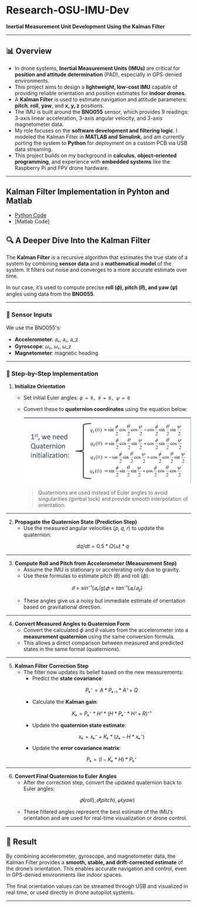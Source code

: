 # Research-OSU-IMU-Dev  
**Inertial Measurement Unit Development Using the Kalman Filter**

---

## 📊 Overview

- In drone systems, **Inertial Measurement Units (IMUs)** are critical for **position and attitude determination** (PAD), especially in GPS-denied environments.
- This project aims to design a **lightweight, low-cost IMU** capable of providing reliable orientation and position estimates for **indoor drones**.
- A **Kalman Filter** is used to estimate navigation and attitude parameters: **pitch**, **roll**, **yaw**, and **x, y, z** positions.
- The IMU is built around the **BNO055** sensor, which provides 9 readings: 3-axis linear acceleration, 3-axis angular velocity, and 3-axis magnetometer data.
- My role focuses on the **software development and filtering logic**. I modeled the Kalman Filter in **MATLAB and Simulink**, and am currently porting the system to **Python** for deployment on a custom PCB via USB data streaming.
- This project builds on my background in **calculus**, **object-oriented programming**, and experience with **embedded systems** like the Raspberry Pi and FPV drone hardware.

---

## Kalman Filter Implementation in Pyhton and Matlab
- [Python Code](https://github.com/dchavan2192/Research-OSU-IMU-Dev/blob/main/liveKalman.py)
- [Matlab Code]

## 🔍 A Deeper Dive Into the Kalman Filter

The **Kalman Filter** is a recursive algorithm that estimates the true state of a system by combining **sensor data** and a **mathematical model** of the system. It filters out noise and converges to a more accurate estimate over time.

In our case, it’s used to compute precise **roll (𝜙), pitch (𝜃), and yaw (𝜓)** angles using data from the **BNO055**.

---

### 🧭 Sensor Inputs

We use the BNO055's:
- **Accelerometer**: 𝑎ₓ, 𝑎ᵧ, 𝑎_z
- **Gyroscope**: 𝜔ₓ, 𝜔ᵧ, 𝜔_z
- **Magnetometer**: magnetic heading

---

### 📐 Step-by-Step Implementation

1. **Initialize Orientation**
   - Set initial Euler angles: `𝜙 = 0, 𝜃 = 0, 𝜓 = 0`
   - Convert these to **quaternion coordinates** using the equation below:
     
     ![Euler2Quat Conversion](quatFormula.png)
   
     > Quaternions are used instead of Euler angles to avoid singularities (gimbal lock) and provide smooth interpolation of orientation.

---

2. **Propagate the Quaternion State (Prediction Step)**
   - Use the measured angular velocities (𝑝, 𝑞, 𝑟) to update the quaternion:
   ```math
   dq/dt = 0.5 * Ω(𝜔) * q

---

3. **Compute Roll and Pitch from Accelerometer (Measurement Step)**
   - Assume the IMU is stationary or accelerating only due to gravity.
   - Use these formulas to estimate pitch (𝜃) and roll (𝜙):
     ```math
     𝜃 = sin⁻¹(𝑎ₓ / g)
     𝜙 = tan⁻¹(𝑎ᵧ / 𝑎_z)
     ```
   - These angles give us a noisy but immediate estimate of orientation based on gravitational direction.

---

4. **Convert Measured Angles to Quaternion Form**
   - Convert the calculated 𝜙 and 𝜃 values from the accelerometer into a **measurement quaternion** using the same conversion formula.
   - This allows a direct comparison between measured and predicted states in the same format (quaternions).

---

5. **Kalman Filter Correction Step**
   - The filter now updates its belief based on the new measurements:
     - Predict the **state covariance**:
       ```math
       Pₖ⁻ = A * Pₖ₋₁ * Aᵀ + Q
       ```
     - Calculate the **Kalman gain**:
       ```math
       Kₖ = Pₖ⁻ * Hᵀ * (H * Pₖ⁻ * Hᵀ + R)⁻¹
       ```
     - Update the **quaternion state estimate**:
       ```math
       xₖ = xₖ⁻ + Kₖ * (zₖ - H * xₖ⁻)
       ```
     - Update the **error covariance matrix**:
       ```math
       Pₖ = (I - Kₖ * H) * Pₖ⁻
       ```

---

6. **Convert Final Quaternion to Euler Angles**
   - After the correction step, convert the updated quaternion back to Euler angles:
     ```math
     𝜙 (roll), 𝜃 (pitch), 𝜓 (yaw)
     ```
   - These filtered angles represent the best estimate of the IMU’s orientation and are used for real-time visualization or drone control.

---

## 🎯 Result

By combining accelerometer, gyroscope, and magnetometer data, the Kalman Filter provides a **smooth, stable, and drift-corrected estimate** of the drone’s orientation. This enables accurate navigation and control, even in GPS-denied environments like indoor spaces.

The final orientation values can be streamed through USB and visualized in real time, or used directly in drone autopilot systems.

---

 

